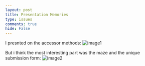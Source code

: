 ```yaml
---
layout: post
title: Presentation Memories
type: issues
comments: true
hide: False
---
```



I presnted on the accessor methods: 
<img src="{{site.baseurl}}/images/memories1.png" alt="image1">

But i think the most interesting part was the maze and the unique submission form: 
<img src="{{site.baseurl}}/images/memories2.png" alt="image2">
